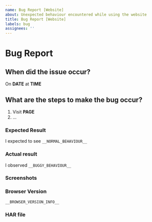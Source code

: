 ```yaml
---
name: Bug Report [Website]
about: Unexpected behaviour encountered while using the website
title: Bug Report [Website]
labels: bug
assignees: ''
---
```


# Bug Report
<!--

  Hey! Let's get this bug squashed.

  Try to fill in as much detail as you can. Don't worry about the content between the arrows; that's a comment and
  won't be shown in the actual issue.

  If you're new to writing bugs have a read of:

    https://medium.com/sitewards/writing-a-bug-report-9edbd265bed1<Paste>

  That explains what we need to know and why.

-->

## When did the issue occur?
<!--

  This helps us correlate the issue with diagnostic data that we collect

-->

On __DATE__ at __TIME__

## What are the steps to make the bug occur?
<!--

  If you can make the bug appear reliably that's great! Write the steps down here that allowed you to do this. If
  the bug happened once, just write down as much as you remember. The more detail and the more specific that detail
  is, the better.

-->

1. Visit __PAGE__
2. ...

### Expected Result

I expected to see `__NORMAL_BEHAVIOUR__`

### Actual result

I observed `__BUGGY_BEHAVIOUR__`

### Screenshots
<!--

  If you have any screenshots, describe them here. Screenshots are surprisingly useful!

-->

### Browser Version
<!--

  If we can pin the bug down to a specific browser we can correlate it with other diagnostic data, as well as reduce
  the amount we need to test to investigate the bug further.

  It's best to simply copy or screenshot all text from the "about us" section of the browser.

-->

```
__BROWSER_VERSION_INFO__
```

### HAR file
<!--

  If you're truly ambitious the best we can possibly hope for is a "HAR file with content". You can save one and
  attach it to this ticket.

  See the following link for details:

    https://developers.google.com/web/tools/chrome-devtools/network-performance/reference#save-as-har

-->
